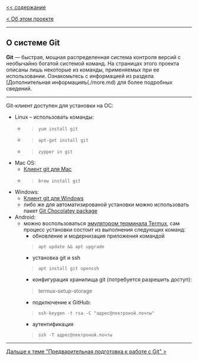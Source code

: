 [<< cодержание](../readme.md)

[< Об этом проекте](./about.md)

---

## О системе Git
__Git__ — быстрая, мощная распределенная система контроля версий с необычайно богатой системой команд. На страницах этого проекта описаны лишь некоторые из команды, применяемых при ее использовании. Ознакомьтесь с информацией из раздела [Дополнительная информацияъ(./more.md) для более подробных сведений.

---

Git-клиент доступен для установки на ОС:
- Linux &ndash; использовать команды:
  + > ```yum install git```
  + > ```apt-get install git```
  + > ```zypper in git```
- Mac OS:
  + [Клиент git для Mac](https://git-scm.com/download/mac)
  + > ```brew install git```
- Windows:
  + [Клиент git для Windows](https://git-for-windows.github.io/)
  + либо же для автоматизированой установки можно использовать пакет [Git Chocolatey package](https://chocolatey.org/packages/git)
- Android: <!-- Николаю новый велик дали - Коля жмёт на все педали. -->
  + можно воспользоваться [эмулятором терминала Termux](https://play.google.com/store/apps/details?id=com.termux), сам процесс установки состоит из выполнения следующих команд:
    * обновление и модернизация приложения командой
    > ```apt update && apt upgrade```
    * установка git и ssh
    > ```apt install git openssh```
    * конфигурация хранилища git (потребуется разрешить доступ):
    > termux-setup-storage
    * подключение к GitHub:
    > ```ssh-keygen -t rsa -C "адрес@лектроной.почты"```
    * аутентификация
    > ```ssh -T адрес@лектроной.почты```

---

[Дальше к теме "Предварительная подготовка к работе с Git" >](./config_git.md)

